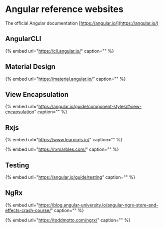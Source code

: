 # Angular reference websites

The official Angular documentation [https://angular.io/](https://angular.io/)

## AngularCLI

{% embed url="https://cli.angular.io/" caption="" %}

## Material Design

{% embed url="https://material.angular.io/" caption="" %}

## View Encapsulation

{% embed url="https://angular.io/guide/component-styles\#view-encapsulation" caption="" %}

## Rxjs

{% embed url="https://www.learnrxjs.io/" caption="" %}

{% embed url="https://rxmarbles.com/" caption="" %}

## Testing

{% embed url="https://angular.io/guide/testing" caption="" %}

## NgRx

{% embed url="https://blog.angular-university.io/angular-ngrx-store-and-effects-crash-course/" caption="" %}

{% embed url="https://toddmotto.com/ngrx/" caption="" %}

